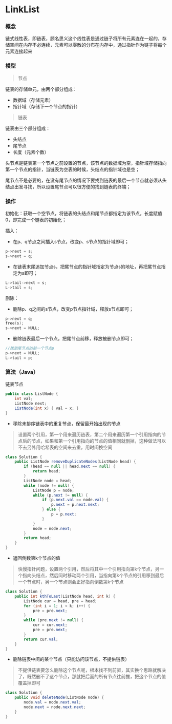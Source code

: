 # LinkList

### 概念

链式线性表，即链表，顾名思义这个线性表是通过链子将所有元素连在一起的，存储空间在内存不必连续，元素可以零散的分布在内存中，通过指针作为链子将每个元素连接起来



### 模型

> 节点

链表的存储单元，由两个部分组成：

- 数据域（存储元素）
- 指针域（存储下一个节点的指针）

> 链表

链表由三个部分组成：

- 头结点
- 尾节点
- 长度（元素个数）

头节点是链表第一个节点之前设置的节点，该节点的数据域为空，指针域存储指向第一个节点的指针，当链表为空表的时候，头结点的指针域也是空；

尾节点不是必要的，在没有尾节点的情况下要找到链表的最后一个节点就必须从头结点出发寻找，所以设置尾节点可以很方便的找到链表的终端；



### 操作

初始化：获取一个空节点，将链表的头结点和尾节点都指定为该节点，长度赋值0，即完成一个链表的初始化；

插入：

- 在p、q节点之间插入s节点，改变p、s节点的指针域即可；

```c
p->next = s;
s->next = q;
```

- 在链表末尾追加节点s，把尾节点的指针域指定为节点s的地址，再把尾节点指定为s即可；

```c
L->tail->next = s;
L->tail = s;
```

删除：

- 删除p、q之间的s节点，改变p节点指针域，释放s节点即可；

```c
p->next = q;
free(s);
s->next = NULL;
```

- 删除链表最后一个节点，把尾节点前移，释放被删节点即可；

```c
//找到尾节点的前一个节点p
p->next = NULL;
L->tail = p;
```



### 算法（Java）

链表节点

```java
public class ListNode {
    int val;
    ListNode next;
    ListNode(int x) { val = x; }
}
```



- 移除未排序链表中的重复节点，保留最开始出现的节点

> 设置两个引用，第一个用来遍历链表，第二个用来遍历第一个引用指向的节点后的节点，如果和第一个引用指向的节点的值相同就删掉，这种做法可以不去另外用哈希表的空间来去重，用时间换空间

```java
class Solution {
    public ListNode removeDuplicateNodes(ListNode head) {
        if (head == null || head.next == null) {
            return head;
        }
        ListNode node = head;
        while (node != null) {
            ListNode p = node;
            while (p.next != null) {
                if (p.next.val == node.val) {
                    p.next = p.next.next;
                } else {
                    p = p.next;
                }
            }
            node = node.next;
        }
        return head;
    }
}
```



- 返回倒数第k个节点的值

> 快慢指针问题，设置两个引用，然后将其中一个引用指向第k个节点，另一个指向头结点，然后同时移动两个引用，当指向第k个节点的引用移到最后一个节点时，另一个节点则会正好指向倒数第k个节点

```java
class Solution {
    public int kthToLast(ListNode head, int k) {
        ListNode cur = head, pre = head;
        for (int i = 1; i < k; i++) {
            pre = pre.next;
        }
        while (pre.next != null) {
            cur = cur.next;
            pre = pre.next;
        }
        return cur.val;
    }
}
```



- 删除链表中间的某个节点（只能访问该节点，不提供链表）

> 不提供链表要怎么删除这个节点呢，根本找不到前驱，其实换个思路就解决了，既然删不了这个节点，那就把后面的所有节点往前推，把这个节点的值覆盖掉即可

```java
class Solution {
    public void deleteNode(ListNode node) {
        node.val = node.next.val;
        node.next = node.next.next;
    }
}
```

